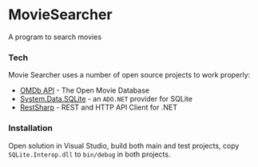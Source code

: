 # MovieSearcher
A program to search movies

### Tech

Movie Searcher uses a number of open source projects to work properly:

* [OMDb API] - The Open Movie Database
* [System.Data.SQLite] - an `ADO.NET` provider for SQLite
* [RestSharp] - REST and HTTP API Client for .NET

### Installation

Open solution in Visual Studio, build both main and test projects, copy `SQLite.Interop.dll` to `bin/debug` in both projects.

[OMDb API]: <http://www.omdbapi.com/>
[System.Data.SQLite]: <https://system.data.sqlite.org/index.html/doc/trunk/www/index.wiki>
[RestSharp]: <http://restsharp.org/>
